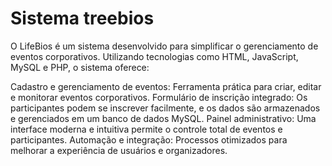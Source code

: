 # Sistema treebios

O LifeBios é um sistema desenvolvido para simplificar o gerenciamento de eventos corporativos. Utilizando tecnologias como HTML, JavaScript, MySQL e PHP, o sistema oferece:

Cadastro e gerenciamento de eventos: Ferramenta prática para criar, editar e monitorar eventos corporativos.
Formulário de inscrição integrado: Os participantes podem se inscrever facilmente, e os dados são armazenados e gerenciados em um banco de dados MySQL.
Painel administrativo: Uma interface moderna e intuitiva permite o controle total de eventos e participantes.
Automação e integração: Processos otimizados para melhorar a experiência de usuários e organizadores.
